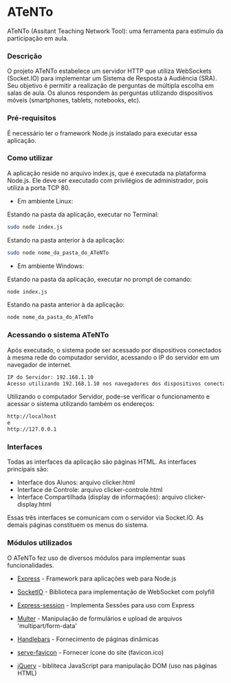 # ATeNTo
ATeNTo (Assitant Teaching Network Tool): uma ferramenta para estímulo da participação em aula.

### Descrição

O projeto ATeNTo estabelece um servidor HTTP que utiliza WebSockets (Socket.IO) para implementar um Sistema de Resposta à Audiência (SRA). Seu objetivo é permitir a realização de perguntas de múltipla escolha em salas de aula. Os alunos respondem às perguntas utilizando dispositivos móveis (smartphones, tablets, notebooks, etc).

### Pré-requisitos

É necessário ter o framework Node.js instalado para executar essa aplicação.

### Como utilizar

A aplicação reside no arquivo index.js, que é executada na plataforma Node.js. Ele deve ser executado com privilégios de administrador, pois utiliza a porta TCP 80.


  - Em ambiente Linux:

Estando na pasta da aplicação, executar no Terminal: 
```sh
sudo node index.js
```

Estando na pasta anterior à da aplicação: 
```sh
sudo node nome_da_pasta_do_ATeNTo
```

  - Em ambiente Windows:

Estando na pasta da aplicação, executar no prompt de comando: 
```sh
node index.js
```

Estando na pasta anterior à da aplicação: 
```sh
node nome_da_pasta_do_ATeNTo
```

### Acessando o sistema ATeNTo

Após executado, o sistema pode ser acessado por dispositivos conectados à mesma rede do computador servidor, acessando o IP do servidor em um navegador de internet.

```sh
IP do Servidor: 192.168.1.10
Acesso utilizando 192.168.1.10 nos navegadores dos dispositivos conectados à mesma rede do Servidor.
```

Utilizando o computador Servidor, pode-se verificar o funcionamento e acessar o sistema utilizando também os endereços:

```sh
http://localhost
e
http://127.0.0.1
```

### Interfaces

Todas as interfaces da aplicação são páginas HTML. As interfaces principais são:

* Interface dos Alunos: arquivo clicker.html
* Interface de Controle: arquivo clicker-controle.html
* Interface Compartilhada (display de informações): arquivo clicker-display.html

Essas três interfaces se comunicam com o servidor via Socket.IO. 
As demais páginas constituem os menus do sistema.

### Módulos utilizados

O ATeNTo fez uso de diversos módulos para implementar suas funcionalidades.

* [Express] - Framework para aplicações web para Node.js
* [SocketIO] - Biblioteca para implementação de WebSocket com polyfill
* [Express-session] - Implementa Sessões para uso com Express
* [Multer] - Manipulação de formulários e upload de arquivos 'multipart/form-data'
* [Handlebars] - Fornecimento de páginas dinâmicas
* [serve-favicon] - Fornecer ícone do site (favicon.ico)
* [jQuery] - bibliteca JavaScript para manipulação DOM (uso nas páginas HTML)






   [Express]: <http://expressjs.com/>
   [SocketIO]: <http://socket.io/>
   [Express-session]: <https://github.com/expressjs/session>
   [Multer]: <https://github.com/expressjs/multer>
   [Handlebars]: <http://handlebarsjs.com/>
   [serve-favicon]: <https://github.com/expressjs/serve-favicon>
   [jQuery]: <http://jquery.com/>
